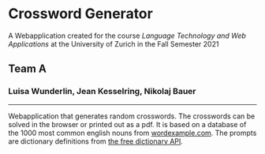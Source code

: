 # Crossword Generator
A Webapplication created for the course
*Language Technology and Web Applications* at the University 
of Zurich in the Fall Semester 2021

## Team A
### Luisa Wunderlin, Jean Kesselring, Nikolaj Bauer

---
Webapplication that generates random crosswords. The crosswords can be solved in the browser or printed out as a pdf.
It is based on a database of the 1000 most common english nouns from [wordexample.com](https://www.wordexample.com/list/most-common-nouns-english). The prompts are dictionary definitions from [the free dictionary API](https://github.com/meetDeveloper/freeDictionaryAPI).





